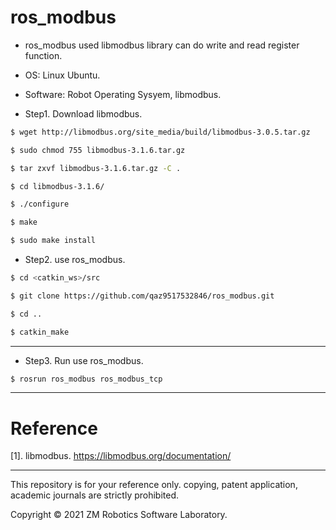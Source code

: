 # ros_modbus

- ros_modbus used libmodbus library can do write and read register function.

- OS: Linux Ubuntu.

- Software: Robot Operating Sysyem, libmodbus.

- Step1. Download libmodbus.

``` bash
$ wget http://libmodbus.org/site_media/build/libmodbus-3.0.5.tar.gz
```

``` bash
$ sudo chmod 755 libmodbus-3.1.6.tar.gz
```

``` bash
$ tar zxvf libmodbus-3.1.6.tar.gz -C .
```

``` bash
$ cd libmodbus-3.1.6/
```

``` bash
$ ./configure
```

``` bash
$ make
```

``` bash
$ sudo make install
```

- Step2. use ros_modbus.

``` bash
$ cd <catkin_ws>/src
```

``` bash
$ git clone https://github.com/qaz9517532846/ros_modbus.git
```

``` bash
$ cd ..
```

``` bash
$ catkin_make
```

-----

- Step3. Run use ros_modbus.

``` bash
$ rosrun ros_modbus ros_modbus_tcp
```

-----

# Reference

[1]. libmodbus. https://libmodbus.org/documentation/

------

This repository is for your reference only. copying, patent application, academic journals are strictly prohibited.

Copyright © 2021 ZM Robotics Software Laboratory.
